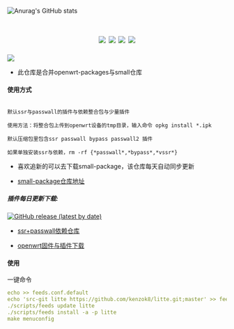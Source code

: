 ![Anurag's GitHub stats](https://github-readme-stats.vercel.app/api?username=kenzok8&show_icons=true&theme=radical)
<div align="center">
<h1 align="center"openwrt-packages</h1>
<img src="https://img.shields.io/github/issues/kenzok8/litte?color=green">
<img src="https://img.shields.io/github/stars/kenzok8/litte?color=yellow">
<img src="https://img.shields.io/github/forks/kenzok8/litte?color=orange">
<img src="https://img.shields.io/github/languages/code-size/kenzok8/litte?color=blueviolet">
</div>

<img src="https://v2.jinrishici.com/one.svg?font-size=24&spacing=2&color=Black">


* 此仓库是合并openwrt-packages与small仓库

#### 使用方式
```yamllitte

默认ssr与passwall的插件与依赖整合包与少量插件

使用方法：将整合包上传到openwrt设备的tmp目录，输入命令 opkg install *.ipk

默认压缩包里包含ssr passwall bypass passwall2 插件

如果单独安装ssr与依赖，rm -rf {*passwall*,*bypass*,*vssr*}
```

* 喜欢追新的可以去下载small-package，该仓库每天自动同步更新

* [small-package仓库地址](https://github.com/kenzok8/small-package) 


##### 插件每日更新下载:
[![GitHub release (latest by date)](https://img.shields.io/github/release/kenzok8/litte?style=for-the-badge&label=插件下载)](https://github.com/kenzok8/litte/releases/latest)

+ [ssr+passwall依赖仓库](https://github.com/kenzok8/small)

+ [openwrt固件与插件下载](https://op.dllkids.xyz/)

#### 使用
一键命令
```yaml
echo >> feeds.conf.default
echo 'src-git litte https://github.com/kenzok8/litte.git;master' >> feeds.conf.default
./scripts/feeds update litte
./scripts/feeds install -a -p litte
make menuconfig
```
